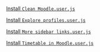 [Install ```Clean Moodle.user.js```](https://github.com/melusc/lusc/raw/master/Clean%20Moodle.user.js)

[Install ```Explore profiles.user.js```](https://github.com/melusc/lusc/raw/master/Explore%20profiles.user.js)

[Install ```More sidebar links.user.js```](https://github.com/melusc/lusc/raw/master/More%20sidebar%20links.user.js)

[Install ```Timetable in Moodle.user.js```](https://github.com/melusc/lusc/raw/master/Timetable%20in%20Moodle.user.js)
